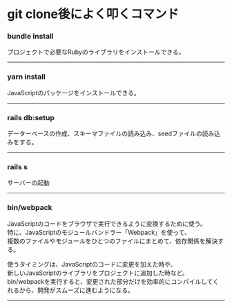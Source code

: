 # git clone後によく叩くコマンド

### bundle install
プロジェクトで必要なRubyのライブラリをインストールできる。
***

### yarn install
JavaScriptのパッケージをインストールできる。
***

### rails db:setup
データーベースの作成、スキーマファイルの読み込み、seedファイルの読み込みをする。
***

### rails s
サーバーの起動
***

### bin/webpack
JavaScriptのコードをブラウザで実行できるように変換するために使う。    
特に、JavaScriptのモジュールバンドラー「Webpack」を使って、    
複数のファイルやモジュールをひとつのファイルにまとめて、依存関係を解決する。  
  
使うタイミングは、JavaScriptのコードに変更を加えた時や、  
新しいJavaScriptのライブラリをプロジェクトに追加した時など。  
bin/webpackを実行すると、変更された部分だけを効率的にコンパイルしてくれるから、開発がスムーズに進むようになる。
***
